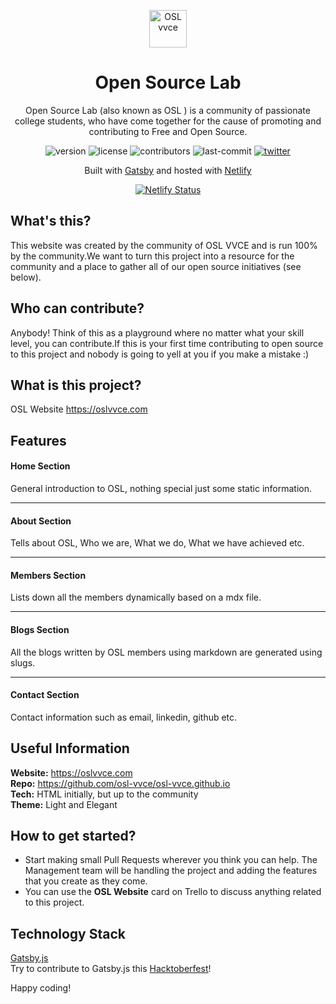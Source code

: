 <p align="center">
<a href="https://osl.vvce.ac.in">
<img alt="OSL vvce" src="https://raw.githubusercontent.com/osl-vvce/osl-vvce.github.io/master/static/images/logo.webp" width="60" />
</a>

</p>
<h1 align="center">
  Open Source Lab
</h1>

<p align="center">
    Open Source Lab (also known as OSL ) is a community of passionate college students, who have come together for the cause of promoting and contributing to Free and Open Source.
</p>
<p align="center">
  <img src="https://img.shields.io/github/package-json/v/osl-vvce/osl-vvce.github.io?style=flat" alt="version" />
  <img src="https://img.shields.io/github/license/osl-vvce/osl-vvce.github.io?style=flat" alt="license" />
  <img src="https://img.shields.io/github/contributors/osl-vvce/osl-vvce.github.io?style=flat" alt="contributors" />
  <img src="https://img.shields.io/github/last-commit/osl-vvce/osl-vvce.github.io?style=flat" alt="last-commit" />
  <a href="https://twitter.com/osl_vvce">
    <img src="https://img.shields.io/twitter/follow/osl_vvce?label=Follow%20OSL%20VVCE&style=social" alt="twitter" />
  </a>
</p>
<p align="center">
  Built with <a href="https://www.gatsbyjs.org/" target="_blank">Gatsby</a> and hosted with <a href="https://www.netlify.com/" target="_blank">Netlify</a>
</p>
<p align="center">
  <a href="https://app.netlify.com/sites/osl/deploys" target="_blank">
    <img src="https://api.netlify.com/api/v1/badges/aee0a200-b1cd-4e2e-a5aa-fc1206ac9834/deploy-status" alt="Netlify Status" />
  </a>
</p>

## What's this?

This website was created by the community of OSL VVCE and is run 100% by the community.We want to turn this project into a resource for the community and a place to gather all of our open source initiatives (see below).

## Who can contribute?

Anybody! Think of this as a playground where no matter what your skill level, you can contribute.If this is your first time contributing to open source to this project and nobody is going to yell at you if you make a mistake :)

## What is this project?

OSL Website https://oslvvce.com

## Features

#### Home Section

General introduction to OSL, nothing special just some static information.

---

#### About Section

Tells about OSL, Who we are, What we do, What we have achieved etc.

---

#### Members Section

Lists down all the members dynamically based on a mdx file.

---

#### Blogs Section

All the blogs written by OSL members using markdown are generated using slugs.

---

#### Contact Section

Contact information such as email, linkedin, github etc.

## Useful Information

**Website:** https://oslvvce.com <br>
**Repo:** https://github.com/osl-vvce/osl-vvce.github.io <br>
**Tech:** HTML initially, but up to the community <br>
**Theme:** Light and Elegant

## How to get started?

- Start making small Pull Requests wherever you think you can help. The Management team will be handling the project and adding the features that you create as they come.
- You can use the **OSL Website** card on Trello to discuss anything related to this project.

## Technology Stack

[Gatsby.js](https://www.gatsbyjs.org/) <br>
Try to contribute to Gatsby.js this [Hacktoberfest](https://www.gatsbyjs.org/)!

Happy coding!
